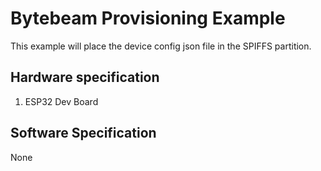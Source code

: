 # Bytebeam Provisioning Example
This example will place the device config json file in the SPIFFS partition.

## Hardware specification
1. ESP32 Dev Board

## Software Specification
None